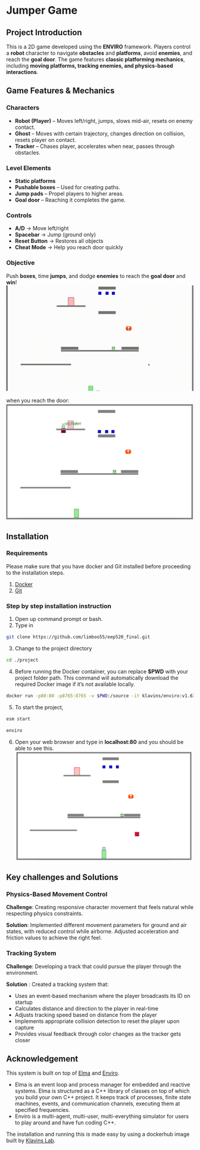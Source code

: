 # **Jumper Game**

## **Project Introduction**
This is a 2D  game developed using the **ENVIRO** framework. Players control a **robot** character to navigate **obstacles** and **platforms**, avoid **enemies**, and reach the **goal door**. The game features **classic platforming mechanics**, including **moving platforms, tracking enemies, and physics-based interactions**.

## **Game Features & Mechanics**
### **Characters**
- **Robot (Player)** – Moves left/right, jumps, slows mid-air, resets on enemy contact.
- **Ghost** – Moves with certain trajectory, changes direction on collision, resets player on contact.
- **Tracker** – Chases player, accelerates when near, passes through obstacles.

### **Level Elements**
- **Static platforms**
- **Pushable boxes** – Used for creating paths.
- **Jump pads** – Propel players to higher areas.
- **Goal door** – Reaching it completes the game.

### **Controls**
- **A/D** → Move left/right
- **Spacebar** → Jump (ground only)
- **Reset Button** → Restores all objects
- **Cheat Mode** → Help you reach door quickly
### **Objective**
Push **boxes**, time **jumps**, and dodge **enemies** to reach the **goal door** and **win**!
![game demo](/media/demo1.gif)

when you reach the door:
![](/media/victory.jpg)
## Installation

### Requirements
Please make sure that you have docker and Git installed before proceeding to the installation steps.

1. [Docker](https://docs.docker.com/get-docker/)
2. [Git](https://git-scm.com/)

### Step by step installation instruction


1. Open up command prompt or bash.
2. Type in 
```bash
git clone https://github.com/limboo55/eep520_final.git
```
3. Change to the project directory
```bash
cd ./project
```
4. Before running the Docker container, you can replace **$PWD** with your project folder path. This command will automatically download the required Docker image if it’s not available locally.

```bash
docker run -p80:80 -p8765:8765 -v $PWD:/source -it klavins/enviro:v1.61 bash
```
5. To start the project, 
```bash
esm start
```
```bash
enviro
```
6. Open your web browser and type in **localhost:80** and you should be able to see this.
![](/media/start.png)

## Key challenges and Solutions

### Physics-Based Movement Control
**Challenge**: Creating responsive character movement that feels natural while respecting physics constraints.

**Solution**: Implemented different movement parameters for ground and air states, with reduced control while airborne. Adjusted acceleration and friction values to achieve the right feel.

### Tracking System
**Challenge**: Developing a track that could pursue the player through the environment.

**Solution** : Created a tracking system that:

- Uses an event-based mechanism where the player broadcasts its ID on startup
- Calculates distance and direction to the player in real-time
- Adjusts tracking speed based on distance from the player
- Implements appropriate collision detection to reset the player upon capture
- Provides visual feedback through color changes as the tracker gets closer

## Acknowledgement

This system is built on top of [Elma](https://github.com/klavinslab/elma) and [Enviro](https://github.com/klavinslab/enviro). 

- Elma is an event loop and process manager for embedded and reactive systems. Elma is structured as a C++ library of classes on top of which you build your own C++ project. It keeps track of processes, finite state machines, events, and communication channels, executing them at specified frequencies. 
- Enviro is a multi-agent, multi-user, multi-everything simulator for users to play around and have fun coding C++.

The installation and running this is made easy by using a dockerhub image built by [Klavins Lab](https://github.com/klavinslab).

